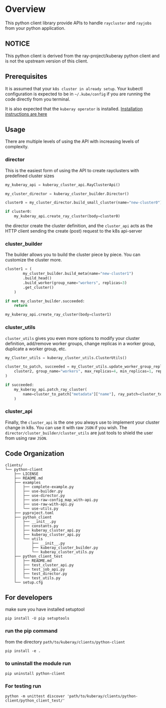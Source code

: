 # Overview

This python client library provide APIs to handle `raycluster` and `rayjobs` from your python application.

## NOTICE
This python client is derived from the ray-project/kuberay python client and is not the upstream version of this client.

## Prerequisites

It is assumed that your `k8s cluster in already setup`. Your kubectl configuration is expected to be
in  `~/.kube/config` if you are running the code directly from you terminal.

It is also expected that the `kuberay operator` is installed.
[Installation instructions are here][quick-start]

## Usage

There are multiple levels of using the API with increasing levels of complexity.

### director

This is the easiest form of using the API to create rayclusters with predefined cluster sizes

```python
my_kuberay_api = kuberay_cluster_api.RayClusterApi()

my_cluster_director = kuberay_cluster_builder.Director()

cluster0 = my_cluster_director.build_small_cluster(name="new-cluster0")

if cluster0:
    my_kuberay_api.create_ray_cluster(body=cluster0)
```

the director create the cluster definition, and the `cluster_api` acts as the HTTP client sending
the create (post) request to the k8s api-server

### cluster_builder

The builder allows you to build the cluster piece by piece. You can customize the cluster more.

```python
cluster1 = (
        my_cluster_builder.build_meta(name="new-cluster1")
        .build_head()
        .build_worker(group_name="workers", replicas=3)
        .get_cluster()
    )

if not my_cluster_builder.succeeded:
    return

my_kuberay_api.create_ray_cluster(body=cluster1)
```

### cluster_utils

`cluster_utils` gives you even more options to modify your cluster definition, add/remove worker
groups, change replicas in a worker group, duplicate a worker group, etc.

```python
my_Cluster_utils = kuberay_cluster_utils.ClusterUtils()

cluster_to_patch, succeeded = my_Cluster_utils.update_worker_group_replicas(
    cluster2, group_name="workers", max_replicas=4, min_replicas=1, replicas=2
)

if succeeded:
    my_kuberay_api.patch_ray_cluster(
        name=cluster_to_patch["metadata"]["name"], ray_patch=cluster_to_patch
    )
```

### cluster_api

Finally, the `cluster_api` is the one you always use to implement your cluster change in k8s. You can
use it with raw `JSON` if you wish. The `director/cluster_builder/cluster_utils` are just tools to
shield the user from using raw `JSON`.

## Code Organization

```text
clients/
└── python-client
    ├── LICENSE
    ├── README.md
    ├── examples
    │   ├── complete-example.py
    │   ├── use-builder.py
    │   ├── use-director.py
    │   ├── use-raw-config_map_with-api.py
    │   ├── use-raw-with-api.py
    │   └── use-utils.py
    ├── pyproject.toml
    ├── python_client
    │   ├── __init__.py
    │   ├── constants.py
    │   ├── kuberay_cluster_api.py
    │   ├── kuberay_cluster_api.py
    │   └── utils
    │       ├── __init__.py
    │       ├── kuberay_cluster_builder.py
    │       └── kuberay_cluster_utils.py
    ├── python_client_test
    │   ├── README.md
    │   ├── test_cluster_api.py
    │   ├── test_job_api.py
    │   ├── test_director.py
    │   └── test_utils.py
    └── setup.cfg
```

## For developers
make sure you have installed setuptool

`pip install -U pip setuptools`

### run the pip command

from the directory `path/to/kuberay/clients/python-client`

`pip install -e .`

### to uninstall the module run

`pip uninstall python-client`

### For testing run

 `python -m unittest discover 'path/to/kuberay/clients/python-client/python_client_test/'`

[quick-start]: https://github.com/opendatahub-io/kuberay#quick-start
